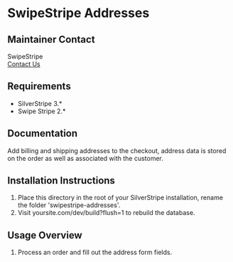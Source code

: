 SwipeStripe Addresses
=====================

Maintainer Contact
------------------
SwipeStripe  
[Contact Us](http://swipestripe.com/support/contact-us)

Requirements
------------
* SilverStripe 3.*
* Swipe Stripe 2.*

Documentation
-------------
Add billing and shipping addresses to the checkout, address data is stored on the order as well as associated with the customer.

Installation Instructions
-------------------------
1. Place this directory in the root of your SilverStripe installation, rename the folder 'swipestripe-addresses'.
2. Visit yoursite.com/dev/build?flush=1 to rebuild the database.

Usage Overview
--------------
1. Process an order and fill out the address form fields.
